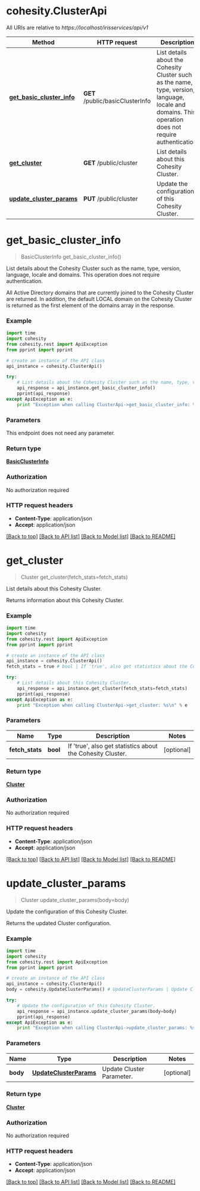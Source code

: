 # cohesity.ClusterApi

All URIs are relative to *https://localhost/irisservices/api/v1*

Method | HTTP request | Description
------------- | ------------- | -------------
[**get_basic_cluster_info**](ClusterApi.md#get_basic_cluster_info) | **GET** /public/basicClusterInfo | List details about the Cohesity Cluster such as the name, type, version, language, locale and domains. This operation does not require authentication.
[**get_cluster**](ClusterApi.md#get_cluster) | **GET** /public/cluster | List details about this Cohesity Cluster.
[**update_cluster_params**](ClusterApi.md#update_cluster_params) | **PUT** /public/cluster | Update the configuration of this Cohesity Cluster.


# **get_basic_cluster_info**
> BasicClusterInfo get_basic_cluster_info()

List details about the Cohesity Cluster such as the name, type, version, language, locale and domains. This operation does not require authentication.

All Active Directory domains that are currently joined to the Cohesity Cluster are returned. In addition, the default LOCAL domain on the Cohesity Cluster is returned as the first element of the domains array in the response.

### Example 
```python
import time
import cohesity
from cohesity.rest import ApiException
from pprint import pprint

# create an instance of the API class
api_instance = cohesity.ClusterApi()

try: 
    # List details about the Cohesity Cluster such as the name, type, version, language, locale and domains. This operation does not require authentication.
    api_response = api_instance.get_basic_cluster_info()
    pprint(api_response)
except ApiException as e:
    print "Exception when calling ClusterApi->get_basic_cluster_info: %s\n" % e
```

### Parameters
This endpoint does not need any parameter.

### Return type

[**BasicClusterInfo**](BasicClusterInfo.md)

### Authorization

No authorization required

### HTTP request headers

 - **Content-Type**: application/json
 - **Accept**: application/json

[[Back to top]](#) [[Back to API list]](../README.md#documentation-for-api-endpoints) [[Back to Model list]](../README.md#documentation-for-models) [[Back to README]](../README.md)

# **get_cluster**
> Cluster get_cluster(fetch_stats=fetch_stats)

List details about this Cohesity Cluster.

Returns information about this Cohesity Cluster.

### Example 
```python
import time
import cohesity
from cohesity.rest import ApiException
from pprint import pprint

# create an instance of the API class
api_instance = cohesity.ClusterApi()
fetch_stats = true # bool | If 'true', also get statistics about the Cohesity Cluster. (optional)

try: 
    # List details about this Cohesity Cluster.
    api_response = api_instance.get_cluster(fetch_stats=fetch_stats)
    pprint(api_response)
except ApiException as e:
    print "Exception when calling ClusterApi->get_cluster: %s\n" % e
```

### Parameters

Name | Type | Description  | Notes
------------- | ------------- | ------------- | -------------
 **fetch_stats** | **bool**| If &#39;true&#39;, also get statistics about the Cohesity Cluster. | [optional] 

### Return type

[**Cluster**](Cluster.md)

### Authorization

No authorization required

### HTTP request headers

 - **Content-Type**: application/json
 - **Accept**: application/json

[[Back to top]](#) [[Back to API list]](../README.md#documentation-for-api-endpoints) [[Back to Model list]](../README.md#documentation-for-models) [[Back to README]](../README.md)

# **update_cluster_params**
> Cluster update_cluster_params(body=body)

Update the configuration of this Cohesity Cluster.

Returns the updated Cluster configuration.

### Example 
```python
import time
import cohesity
from cohesity.rest import ApiException
from pprint import pprint

# create an instance of the API class
api_instance = cohesity.ClusterApi()
body = cohesity.UpdateClusterParams() # UpdateClusterParams | Update Cluster Parameter. (optional)

try: 
    # Update the configuration of this Cohesity Cluster.
    api_response = api_instance.update_cluster_params(body=body)
    pprint(api_response)
except ApiException as e:
    print "Exception when calling ClusterApi->update_cluster_params: %s\n" % e
```

### Parameters

Name | Type | Description  | Notes
------------- | ------------- | ------------- | -------------
 **body** | [**UpdateClusterParams**](UpdateClusterParams.md)| Update Cluster Parameter. | [optional] 

### Return type

[**Cluster**](Cluster.md)

### Authorization

No authorization required

### HTTP request headers

 - **Content-Type**: application/json
 - **Accept**: application/json

[[Back to top]](#) [[Back to API list]](../README.md#documentation-for-api-endpoints) [[Back to Model list]](../README.md#documentation-for-models) [[Back to README]](../README.md)


